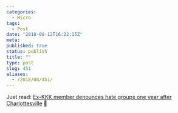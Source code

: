 ```yaml
---
categories:
  - Micro
tags:
  - Post
date: "2018-08-12T16:22:15Z"
meta:
published: true
status: publish
title: ""
type: post
slug: 451
aliases:
  - /2018/08/451/
---
```

<p>Just read: <a href="https://www.nbcnews.com/news/us-news/ex-kkk-member-denounces-hate-groups-one-year-after-rallying-n899326">Ex-KKK member denounces hate groups one year after Charlottesville</a> 📰</p>
